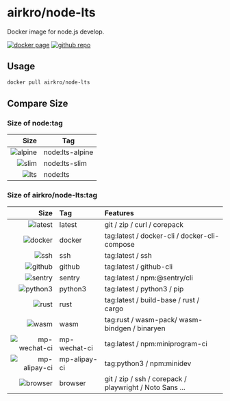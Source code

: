 # airkro/node-lts

Docker image for node.js develop.

[![docker page][docker-badge]][docker-link]
[![github repo][github-badge]][github-link]

[docker-badge]: https://img.shields.io/docker/stars/airkro/node-lts?logo=docker&style=flat-square
[docker-link]: https://hub.docker.com/r/airkro/node-lts
[github-badge]: https://img.shields.io/github/license/airkro/docker.svg?logo=github&style=flat-square&color=blue
[github-link]: https://github.com/airkro/docker

## Usage

```sh
docker pull airkro/node-lts
```

## Compare Size

### Size of node:tag

|              Size | Tag             |
| ----------------: | --------------- |
| ![alpine][alpine] | node:lts-alpine |
|     ![slim][slim] | node:lts-slim   |
|       ![lts][lts] | node:lts        |

[alpine]: https://img.shields.io/docker/image-size/_/node/lts-alpine?label=&style=flat-square
[slim]: https://img.shields.io/docker/image-size/_/node/lts-slim?label=&style=flat-square
[lts]: https://img.shields.io/docker/image-size/_/node/lts?label=&style=flat-square

### Size of airkro/node-lts:tag

|                          Size | Tag          | Features                                                |
| ----------------------------: | :----------- | :------------------------------------------------------ |
|             ![latest][latest] | latest       | git / zip / curl / corepack                             |
|             ![docker][docker] | docker       | tag:latest / docker-cli / docker-cli-compose            |
|                   ![ssh][ssh] | ssh          | tag:latest / ssh                                        |
|             ![github][github] | github       | tag:latest / github-cli                                 |
|             ![sentry][sentry] | sentry       | tag:latest / npm:@sentry/cli                            |
|           ![python3][python3] | python3      | tag:latest / python3 / pip                              |
|                 ![rust][rust] | rust         | tag:latest / build-base / rust / cargo                  |
|                 ![wasm][wasm] | wasm         | tag:rust / wasm-pack/ wasm-bindgen / binaryen           |
| ![mp-wechat-ci][mp-wechat-ci] | mp-wechat-ci | tag:latest / npm:miniprogram-ci                         |
| ![mp-alipay-ci][mp-alipay-ci] | mp-alipay-ci | tag:python3 / npm:minidev                               |
|           ![browser][browser] | browser      | git / zip / ssh / corepack / playwright / Noto Sans ... |

[latest]: https://img.shields.io/docker/image-size/airkro/node-lts/latest?label=&style=flat-square
[docker]: https://img.shields.io/docker/image-size/airkro/node-lts/docker?label=&style=flat-square
[ssh]: https://img.shields.io/docker/image-size/airkro/node-lts/ssh?label=&style=flat-square
[github]: https://img.shields.io/docker/image-size/airkro/node-lts/github?label=&style=flat-square
[sentry]: https://img.shields.io/docker/image-size/airkro/node-lts/sentry?label=&style=flat-square
[python3]: https://img.shields.io/docker/image-size/airkro/node-lts/python3?label=&style=flat-square
[rust]: https://img.shields.io/docker/image-size/airkro/node-lts/rust?label=&style=flat-square
[wasm]: https://img.shields.io/docker/image-size/airkro/node-lts/wasm?label=&style=flat-square
[browser]: https://img.shields.io/docker/image-size/airkro/node-lts/browser?label=&style=flat-square
[mp-wechat-ci]: https://img.shields.io/docker/image-size/airkro/node-lts/mp-wechat-ci?label=&style=flat-square
[mp-alipay-ci]: https://img.shields.io/docker/image-size/airkro/node-lts/mp-alipay-ci?label=&style=flat-square
